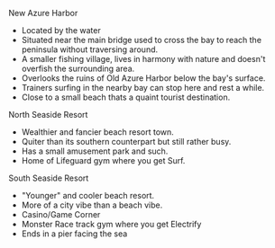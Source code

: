 New Azure Harbor
- Located by the water 
- Situated near the main bridge used to cross the bay to reach the peninsula without traversing around.
- A smaller fishing village, lives in harmony with nature and doesn't overfish the surrounding area.
- Overlooks the ruins of Old Azure Harbor below the bay's surface.
- Trainers surfing in the nearby bay can stop here and rest a while.
- Close to a small beach thats a quaint tourist destination.

North Seaside Resort
- Wealthier and fancier beach resort town. 
- Quiter than its southern counterpart but still rather busy.
- Has a small amusement park and such.
- Home of Lifeguard gym where you get Surf.

South Seaside Resort
- "Younger" and cooler beach resort.
- More of a city vibe than a beach vibe.
- Casino/Game Corner
- Monster Race track gym where you get Electrify
- Ends in a pier facing the sea